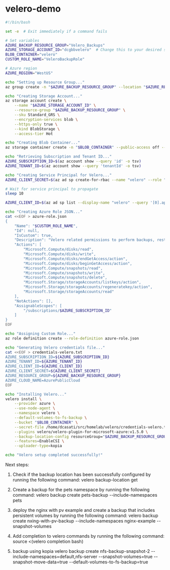 # velero-demo

```bash
#!/bin/bash

set -e  # Exit immediately if a command fails

# Set variables
AZURE_BACKUP_RESOURCE_GROUP="Velero_Backups"
AZURE_STORAGE_ACCOUNT_ID="dcgbbvelero"  # Change this to your desired storage account name
BLOB_CONTAINER="velero"
CUSTOM_ROLE_NAME="VeleroBackupRole"

# Azure region
AZURE_REGION="WestUS"

echo "Setting up Resource Group..."
az group create -n "$AZURE_BACKUP_RESOURCE_GROUP" --location "$AZURE_REGION"

echo "Creating Storage Account..."
az storage account create \
    --name "$AZURE_STORAGE_ACCOUNT_ID" \
    --resource-group "$AZURE_BACKUP_RESOURCE_GROUP" \
    --sku Standard_GRS \
    --encryption-services blob \
    --https-only true \
    --kind BlobStorage \
    --access-tier Hot

echo "Creating Blob Container..."
az storage container create -n "$BLOB_CONTAINER" --public-access off --account-name "$AZURE_STORAGE_ACCOUNT_ID"

echo "Retrieving Subscription and Tenant ID..."
AZURE_SUBSCRIPTION_ID=$(az account show --query 'id' -o tsv)
AZURE_TENANT_ID=$(az account show --query 'tenantId' -o tsv)

echo "Creating Service Principal for Velero..."
AZURE_CLIENT_SECRET=$(az ad sp create-for-rbac --name "velero" --role "Contributor" --query 'password' -o tsv --scopes "/subscriptions/$AZURE_SUBSCRIPTION_ID")

# Wait for service principal to propagate
sleep 10

AZURE_CLIENT_ID=$(az ad sp list --display-name "velero" --query '[0].appId' -o tsv)

echo "Creating Azure Role JSON..."
cat <<EOF > azure-role.json
{
    "Name": "$CUSTOM_ROLE_NAME",
    "Id": null,
    "IsCustom": true,
    "Description": "Velero related permissions to perform backups, restores, and deletions",
    "Actions": [
        "Microsoft.Compute/disks/read",
        "Microsoft.Compute/disks/write",
        "Microsoft.Compute/disks/endGetAccess/action",
        "Microsoft.Compute/disks/beginGetAccess/action",
        "Microsoft.Compute/snapshots/read",
        "Microsoft.Compute/snapshots/write",
        "Microsoft.Compute/snapshots/delete",
        "Microsoft.Storage/storageAccounts/listkeys/action",
        "Microsoft.Storage/storageAccounts/regeneratekey/action",
        "Microsoft.Storage/storageAccounts/read"
    ],
    "NotActions": [],
    "AssignableScopes": [
        "/subscriptions/$AZURE_SUBSCRIPTION_ID"
    ]
}
EOF

echo "Assigning Custom Role..."
az role definition create --role-definition azure-role.json

echo "Generating Velero credentials file..."
cat <<EOF > credentials-velero.txt
AZURE_SUBSCRIPTION_ID=${AZURE_SUBSCRIPTION_ID}
AZURE_TENANT_ID=${AZURE_TENANT_ID}
AZURE_CLIENT_ID=${AZURE_CLIENT_ID}
AZURE_CLIENT_SECRET=${AZURE_CLIENT_SECRET}
AZURE_RESOURCE_GROUP=${AZURE_BACKUP_RESOURCE_GROUP}
AZURE_CLOUD_NAME=AzurePublicCloud
EOF

echo "Installing Velero..."
velero install \
    --provider azure \
    --use-node-agent \
    --namespace velero \
    --default-volumes-to-fs-backup \
    --bucket "$BLOB_CONTAINER" \
    --secret-file /home/dcasati/src/homelab/velero/credentials-velero.txt \
    --plugins velero/velero-plugin-for-microsoft-azure:v1.5.0 \
    --backup-location-config resourceGroup="$AZURE_BACKUP_RESOURCE_GROUP",storageAccount="$AZURE_STORAGE_ACCOUNT_ID",subscriptionId="$AZURE_SUBSCRIPTION_ID" \
    --features=EnableCSI \
    --uploader-type=kopia

echo "Velero setup completed successfully!"
```

Next steps:

1. Check if the backup location has been successfully configured by running the following command:
velero backup-location get

1. Create a backup for the pets namespace by running the following command:
velero backup create pets-backup --include-namespaces pets

1. deploy the nginx with pv example and create a backup that includes persistent volumes by running the following command:
velero backup create nxing-with-pv-backup --include-namespaces nginx-example --snapshot-volumes

1. Add completion to velero commands by running the following command:
source <(velero completion bash)

1. backup using kopia
velero backup create  nfs-backup-snapshot-2 --include-namespaces=default,nfs-server --snapshot-volumes=true --snapshot-move-data=true --default-volumes-to-fs-backup=true
